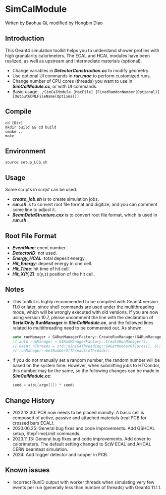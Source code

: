 # SimCalModule

Writen by Baohua Qi, modified by Hongbin Diao

## Introduction

This Geant4 simulation toolkit helps you to understand shower profiles with high granularity calorimeters. The ECAL and HCAL modules have been realized, as well as upstream and intermediate materials (optional).

* Change variables in ***DetectorConstruction.cc*** to modify geometry.
* Use optional UI commands in ***run.mac*** to perform customized runs.
* Change number of CPU cores (threads) you want to use in ***SimCalModule.cc***, or with UI commands.
* Basic usage: `./SimCalModule [MacFile] [FixedRamdonNumber(Optional)] [OutputGDMLFileName(Optional)]`

## Compile
```
cd [Dir]
mkdir build && cd build
cmake ..
make
```
## Environment
```
source setup_LCG.sh
```
## Usage
Some scripts in *script* can be used. 

* ***create_job.sh*** is to create simulation jobs.
* ***run.sh*** is to convert root file format and digitize, and you can comment some line to adjust it.
* ***BeamDataStructure.cxx*** is to convert root file format, which is used in ***run.sh***

## Root File Format
* ***EventNum***: enent number.
* ***DetectorID***: not used.
* ***Energy_HCAL***: total depesit energy.
* ***Hit_Energy***: depesit energy in one cell.
* ***Hit_Time***: hit time of hit cell.
* ***Hit_X(Y,Z)***: x(y,z) position of the hit cell. 

## Notes
 
* This toolkit is highly recommended to be compiled with Geant4 version 11.0 or later, since shell commands are used under the multithreading mode, which will be wrongly executed with old versions. If you are now using version 10.7, please uncomment the line with the declaration of **SerialOnly RunManager** in ***SimCalModule.cc***, and the followed lines related to multithreading need to be commented out. As shown:
  ```c++
  auto runManager = G4RunManagerFactory::CreateRunManager(G4RunManagerType::SerialOnly);
  // auto runManager = G4RunManagerFactory::CreateRunManager();
  // G4int nThreads = std::min(G4Threading::G4GetNumberOfCores(), 6);
  // runManager->SetNumberOfThreads(nThreads);
  ```
* If you do not manually set a random number, the random number will be based on the system time. However, when submitting jobs to HTCondor, this number may be the same, so the following changes can be made in ***SimCalModule.cc***:
  ```c++
  seed = atoi(argv[2]) * seed;
  ```

## Change History

* 2022.12.30: PCB now needs to be placed manully. A basic cell is composed of active, passive and attached materials (real PCB for crossed bars ECAL).
* 2023.06.25: General bug fixes and code improvements. Add GSHCAL setup, StepTimeLimit commands.
* 2023.11.13: General bug fixes and code improvements. Add cover to calorimeters. The default setting changed to ScW ECAL and AHCAL CERN beamteat simulation.
* 2024: Add trigger detector and copper in PCB.

## Known issues

* Incorrect RunID output with worker threads when simulating very few events per run (generally less than number of threads) with Geant4 11.1.1.
